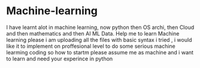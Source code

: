 # Machine-learning
I have learnt alot in machine learning, now python then OS archi, then Cloud and then mathematics and then AI ML Data.
Help me to learn Machine learning please
i am uploading all the files with basic syntax i tried , i would like it to implement on proffesional level to do some serious machine learming coding
so how to startm please assume me as machine and i want to learn and need your experince in python
